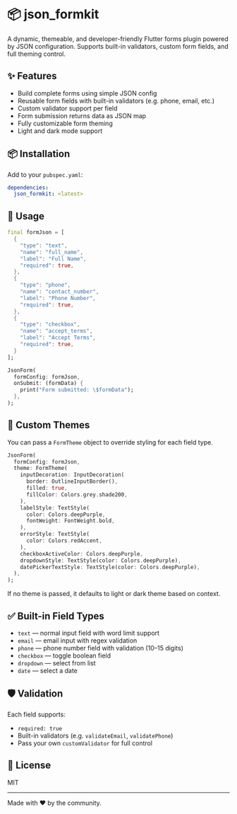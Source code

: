 
# 📦 json_formkit

A dynamic, themeable, and developer-friendly Flutter forms plugin powered by JSON configuration. Supports built-in validators, custom form fields, and full theming control.

## ✨ Features

- Build complete forms using simple JSON config
- Reusable form fields with built-in validators (e.g. phone, email, etc.)
- Custom validator support per field
- Form submission returns data as JSON map
- Fully customizable form theming
- Light and dark mode support

## 📦 Installation

Add to your `pubspec.yaml`:

```yaml
dependencies:
  json_formkit: <latest>
```

## 🚀 Usage

```dart
final formJson = [
  {
    "type": "text",
    "name": "full_name",
    "label": "Full Name",
    "required": true,
  },
  {
    "type": "phone",
    "name": "contact_number",
    "label": "Phone Number",
    "required": true,
  },
  {
    "type": "checkbox",
    "name": "accept_terms",
    "label": "Accept Terms",
    "required": true,
  }
];

JsonForm(
  formConfig: formJson,
  onSubmit: (formData) {
    print("Form submitted: \$formData");
  },
);
```

## 🎨 Custom Themes

You can pass a `FormTheme` object to override styling for each field type.

```dart
JsonForm(
  formConfig: formJson,
  theme: FormTheme(
    inputDecoration: InputDecoration(
      border: OutlineInputBorder(),
      filled: true,
      fillColor: Colors.grey.shade200,
    ),
    labelStyle: TextStyle(
      color: Colors.deepPurple,
      fontWeight: FontWeight.bold,
    ),
    errorStyle: TextStyle(
      color: Colors.redAccent,
    ),
    checkboxActiveColor: Colors.deepPurple,
    dropdownStyle: TextStyle(color: Colors.deepPurple),
    datePickerTextStyle: TextStyle(color: Colors.deepPurple),
  ),
);
```

If no theme is passed, it defaults to light or dark theme based on context.

## ✅ Built-in Field Types

- `text` — normal input field with word limit support
- `email` — email input with regex validation
- `phone` — phone number field with validation (10–15 digits)
- `checkbox` — toggle boolean field
- `dropdown` — select from list
- `date` — select a date

## 🛡️ Validation

Each field supports:

- `required: true`
- Built-in validators (e.g. `validateEmail`, `validatePhone`)
- Pass your own `customValidator` for full control

## 📄 License

MIT

---

Made with ❤️ by the community.
